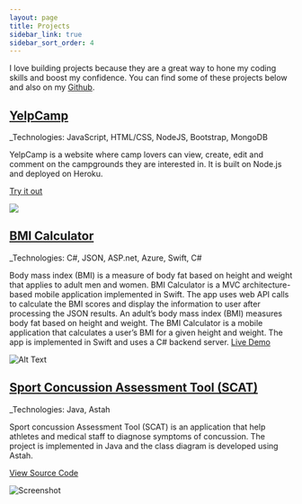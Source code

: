 ```yaml
---
layout: page
title: Projects 
sidebar_link: true
sidebar_sort_order: 4
---
```


I love building projects because they are a great way to hone my coding skills and boost my confidence. You can find some of these projects below and also on my <a href="https://github.com/peggiezx">Github</a>.

## <a href="https://xun-zhong-yelpcamp.herokuapp.com/">YelpCamp</a>
_Technologies: JavaScript, HTML/CSS, NodeJS, Bootstrap, MongoDB

YelpCamp is a website where camp lovers can view, create, edit and comment on the campgrounds they are interested in. It is built on Node.js and deployed on Heroku.

<a href="https://xun-zhong-yelpcamp.herokuapp.com/">Try it out</a>

<a href="https://xun-zhong-yelpcamp.herokuapp.com/"><img src="https://res.cloudinary.com/peggiexplode/image/upload/v1631739772/YelpCamp/github_img_ukprqp.png"></a>

## <a href="https://github.com/peggiezx/BMI_Calculator">BMI Calculator</a>
_Technologies: C#, JSON, ASP.net, Azure, Swift, C#

Body mass index (BMI) is a measure of body fat based on height and weight that applies to adult men and women. BMI Calculator is a MVC architecture-based mobile application implemented in Swift. The app uses web API calls to calculate the BMI scores and display the information to user after processing the JSON results. 
An adult’s body mass index (BMI) measures body fat based on height and weight. The BMI Calculator is a mobile application that calculates a user’s BMI for a given height and weight. The app is implemented in Swift and uses a C# backend server.
<a href="https://github.com/peggiezx/BMI_Calculator">Live Demo</a>

![Alt Text](https://j.gifs.com/Og8GOB.gif)

##  <a href="https://github.com/peggiezx/Sport_Concussion_Assessment_System">Sport Concussion Assessment Tool (SCAT) </a>
_Technologies: Java, Astah

Sport concussion Assessment Tool (SCAT) is an application that help athletes and medical staff to diagnose symptoms of concussion. The project is implemented in Java and the class diagram is developed using Astah.

<a href="https://github.com/peggiezx/Sport_Concussion_Assessment_System">View Source Code</a>

![Screenshot](https://res.cloudinary.com/peggiexplode/image/upload/v1631907525/YelpCamp/Screen_Shot_2021-09-17_at_3.35.47_PM_t1ircm.png)
